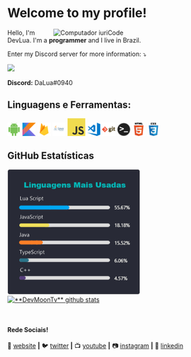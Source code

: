 # Welcome to my profile!
<img src="https://i.pinimg.com/originals/77/ca/a3/77caa32884d735d439ade45ba37feaf2.gif" min-width="400px" max-width="400px" width="400px" align="right" alt="Computador iuriCode">

<p align="left"> 
  Hello, I'm DevLua. I'm a <strong>programmer</strong> and I live in Brazil.<br>
</p>

<p align="left">
  Enter my Discord server for more information: ⤵️
</p>

<p align="left">
  <a href="https://discord.gg/5Zutxmy" alt="Discord">
  <img src="https://cincydiscord.com/wp-content/uploads/2019/02/CINCYDISCORDJOIN.png"/></a>
</p>

<p align="left">
  <strong>Discord:</strong> DaLua#0940  
</p>

## **Linguagens e Ferramentas:**  

<code><img height="30" src="https://raw.githubusercontent.com/github/explore/80688e429a7d4ef2fca1e82350fe8e3517d3494d/topics/android/android.png"></code>
<code><img height="30" src="https://raw.githubusercontent.com/github/explore/80688e429a7d4ef2fca1e82350fe8e3517d3494d/topics/kotlin/kotlin.png"></code>
<code><img height="30" src="https://raw.githubusercontent.com/github/explore/80688e429a7d4ef2fca1e82350fe8e3517d3494d/topics/firebase/firebase.png"></code>
<code><img height="30" src="https://raw.githubusercontent.com/github/explore/80688e429a7d4ef2fca1e82350fe8e3517d3494d/topics/java/java.png"></code>
<code><img height="40" src="https://raw.githubusercontent.com/github/explore/80688e429a7d4ef2fca1e82350fe8e3517d3494d/topics/javascript/javascript.png"></code>
<code><img height="30" src="https://raw.githubusercontent.com/github/explore/80688e429a7d4ef2fca1e82350fe8e3517d3494d/topics/visual-studio-code/visual-studio-code.png"></code>
<code><img height="30" src="https://raw.githubusercontent.com/github/explore/80688e429a7d4ef2fca1e82350fe8e3517d3494d/topics/git/git.png"></code>
<code><img height="30" src="https://raw.githubusercontent.com/github/explore/80688e429a7d4ef2fca1e82350fe8e3517d3494d/topics/terminal/terminal.png"></code>
<code><img height="30" src="https://raw.githubusercontent.com/github/explore/80688e429a7d4ef2fca1e82350fe8e3517d3494d/topics/html/html.png"></code>
<code><img height="30" src="https://raw.githubusercontent.com/github/explore/80688e429a7d4ef2fca1e82350fe8e3517d3494d/topics/css/css.png"></code>


## **GitHub Estatísticas**

<a href="https://github.com/DevMoonTv">
  <img align="center" src="https://raw.githubusercontent.com/DevMoonTv/DevMoonTv/main/svg/Method%20Draw%20Image.png" />
</a>

<a href="https://github.com/DevMoonTv">
 <img align="center" src="https://github-readme-stats.vercel.app/api?username=DevMoonTv&show_icons=true&theme=dracula&line_height=27" alt="**DevMoonTv** github stats"/>
</a>

[website]: https://discord.gg/5Zutxmy
[twitter]: https://twitter.com/Dalua_Tv
[youtube]: https://www.youtube.com/channel/UCe7WBgYnQsIgQPMBAOlJaJg
[instagram]: https://www.instagram.com/daluatv/
[linkedin]: https://www.linkedin.com/in/léo-devmoon-b8b597207/
<br>

#### Rede Sociais!

🏡 [website][website] **|** 
🐦 [twitter][twitter] **|** 
📺 [youtube][youtube] **|** 
📷 [instagram][instagram] **|** 
👔 [linkedin][linkedin]

